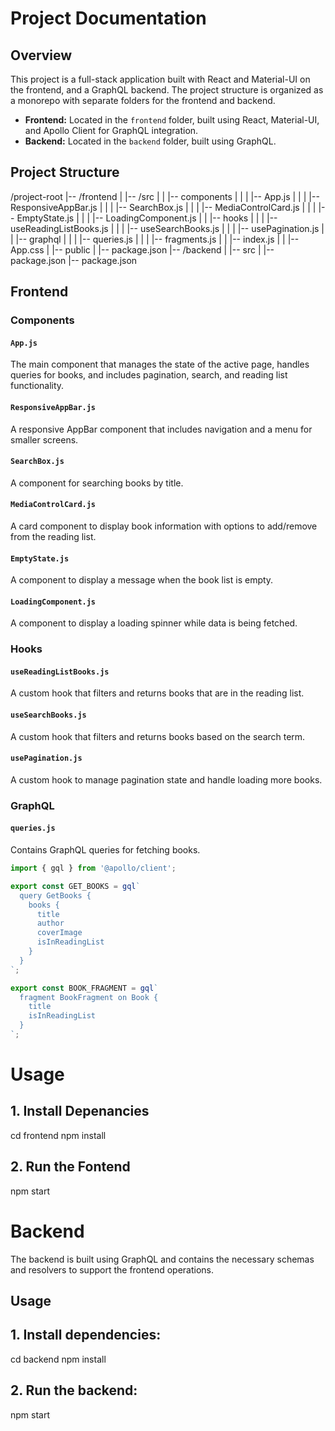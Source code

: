  # Project Documentation

## Overview

This project is a full-stack application built with React and Material-UI on the frontend, and a GraphQL backend. The project structure is organized as a monorepo with separate folders for the frontend and backend.

- **Frontend:** Located in the `frontend` folder, built using React, Material-UI, and Apollo Client for GraphQL integration.
- **Backend:** Located in the `backend` folder, built using GraphQL.

## Project Structure

/project-root
|-- /frontend
| |-- /src
| | |-- components
| | | |-- App.js
| | | |-- ResponsiveAppBar.js
| | | |-- SearchBox.js
| | | |-- MediaControlCard.js
| | | |-- EmptyState.js
| | | |-- LoadingComponent.js
| | |-- hooks
| | | |-- useReadingListBooks.js
| | | |-- useSearchBooks.js
| | | |-- usePagination.js
| | |-- graphql
| | | |-- queries.js
| | | |-- fragments.js
| | |-- index.js
| | |-- App.css
| |-- public
| |-- package.json
|-- /backend
| |-- src
| |-- package.json
|-- package.json


## Frontend

### Components

#### `App.js`

The main component that manages the state of the active page, handles queries for books, and includes pagination, search, and reading list functionality.

#### `ResponsiveAppBar.js`

A responsive AppBar component that includes navigation and a menu for smaller screens.

#### `SearchBox.js`

A component for searching books by title.

#### `MediaControlCard.js`

A card component to display book information with options to add/remove from the reading list.

#### `EmptyState.js`

A component to display a message when the book list is empty.

#### `LoadingComponent.js`

A component to display a loading spinner while data is being fetched.

### Hooks

#### `useReadingListBooks.js`

A custom hook that filters and returns books that are in the reading list.

#### `useSearchBooks.js`

A custom hook that filters and returns books based on the search term.

#### `usePagination.js`

A custom hook to manage pagination state and handle loading more books.

### GraphQL

#### `queries.js`

Contains GraphQL queries for fetching books.

```js
import { gql } from '@apollo/client';

export const GET_BOOKS = gql`
  query GetBooks {
    books {
      title
      author
      coverImage
      isInReadingList
    }
  }
`;

export const BOOK_FRAGMENT = gql`
  fragment BookFragment on Book {
    title
    isInReadingList
  }
`;
```
# Usage

## 1. Install Depenancies

cd frontend
npm install

## 2. Run the Fontend

npm start

# Backend

The backend is built using GraphQL and contains the necessary schemas and resolvers to support the frontend operations.

## Usage

## 1. Install dependencies:
cd backend
npm install

## 2. Run the backend:
npm start



